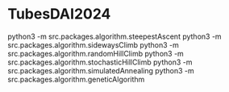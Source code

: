 # TubesDAI2024

python3 -m src.packages.algorithm.steepestAscent
python3 -m src.packages.algorithm.sidewaysClimb
python3 -m src.packages.algorithm.randomHillClimb
python3 -m src.packages.algorithm.stochasticHillClimb
python3 -m src.packages.algorithm.simulatedAnnealing
python3 -m src.packages.algorithm.geneticAlgorithm